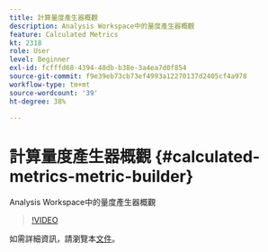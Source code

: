 ```yaml
---
title: 計算量度產生器概觀
description: Analysis Workspace中的量度產生器概觀
feature: Calculated Metrics
kt: 2318
role: User
level: Beginner
exl-id: fcfffd68-4394-48db-b38e-3a4ea7d0f854
source-git-commit: f9e39eb73cb73ef4993a12270137d2405cf4a978
workflow-type: tm+mt
source-wordcount: '39'
ht-degree: 38%

---
```


# 計算量度產生器概觀 {#calculated-metrics-metric-builder}

Analysis Workspace中的量度產生器概觀

>[!VIDEO](https://video.tv.adobe.com/v/25411/?quality=12&learn=on)

如需詳細資訊，請瀏覽本[文件](https://experienceleague.adobe.com/docs/analytics/components/calculated-metrics/calcmetric-workflow/cm-build-metrics.html)。
